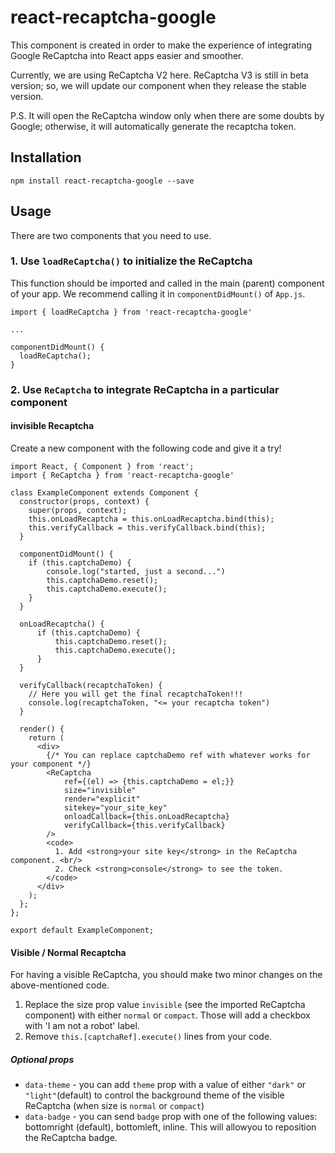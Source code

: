 # react-recaptcha-google

This component is created in order to make the experience of integrating Google ReCaptcha into React apps easier and smoother.

Currently, we are using ReCaptcha V2 here. ReCaptcha V3 is still in beta version; so, we will update our component when they release the stable version.

P.S. It will open the ReCaptcha window only when there are some doubts by Google; otherwise, it will automatically generate the recaptcha token.

## Installation

`npm install react-recaptcha-google --save`

## Usage

There are two components that you need to use.

### 1. Use `loadReCaptcha()` to initialize the ReCaptcha

This function should be imported and called in the main (parent) component of your app. We recommend calling it in `componentDidMount()` of `App.js`.

```
import { loadReCaptcha } from 'react-recaptcha-google'

...

componentDidMount() {
  loadReCaptcha();
}
```


### 2. Use `ReCaptcha` to integrate ReCaptcha in a particular component

#### invisible Recaptcha

Create a new component with the following code and give it a try!

```
import React, { Component } from 'react';
import { ReCaptcha } from 'react-recaptcha-google'

class ExampleComponent extends Component {
  constructor(props, context) {
    super(props, context);
    this.onLoadRecaptcha = this.onLoadRecaptcha.bind(this);
    this.verifyCallback = this.verifyCallback.bind(this);
  }

  componentDidMount() {
    if (this.captchaDemo) {
        console.log("started, just a second...")
        this.captchaDemo.reset();
        this.captchaDemo.execute();
    }
  }

  onLoadRecaptcha() {
      if (this.captchaDemo) {
          this.captchaDemo.reset();
          this.captchaDemo.execute();
      }
  }

  verifyCallback(recaptchaToken) {
    // Here you will get the final recaptchaToken!!!  
    console.log(recaptchaToken, "<= your recaptcha token")
  }

  render() {
    return (
      <div>
        {/* You can replace captchaDemo ref with whatever works for your component */}
        <ReCaptcha
            ref={(el) => {this.captchaDemo = el;}}
            size="invisible"
            render="explicit"
            sitekey="your_site_key"
            onloadCallback={this.onLoadRecaptcha}
            verifyCallback={this.verifyCallback}
        />
        <code>
          1. Add <strong>your site key</strong> in the ReCaptcha component. <br/>
          2. Check <strong>console</strong> to see the token.
        </code>
      </div>
    );
  };
};

export default ExampleComponent;

```


#### Visible / Normal Recaptcha

For having a visible ReCaptcha, you should make two minor changes on the above-mentioned code.
1. Replace the size prop value `invisible` (see the imported ReCaptcha component) with either `normal` or `compact`. Those will add a checkbox with 'I am not a robot' label.
2. Remove `this.[captchaRef].execute()` lines from your code.



##### Optional props

* `data-theme` - you can add `theme` prop with a value of either `"dark"` or `"light"`(default) to control the background theme of the visible ReCaptcha (when size is `normal` or `compact`)
* `data-badge` - you can send `badge` prop with one of the following values: bottomright (default), bottomleft, inline. This will allowyou to reposition the ReCaptcha badge.
